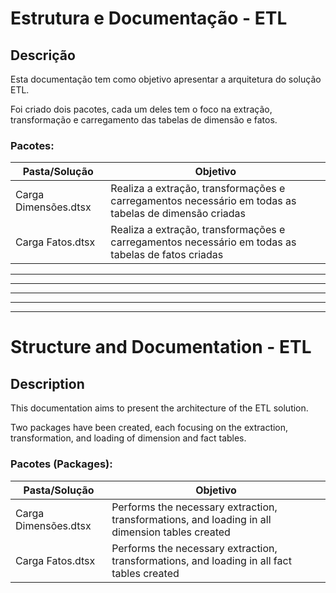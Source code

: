 # Estrutura e Documentação - ETL

## Descrição

Esta documentação tem como objetivo apresentar a arquitetura do solução ETL. 

Foi criado dois pacotes, cada um deles tem o foco na extração, transformação e carregamento das tabelas de dimensão e fatos.

### Pacotes:

| Pasta/Solução   |Objetivo   |
|---|---|
| Carga Dimensões.dtsx | Realiza a extração, transformações e carregamentos necessário em todas as tabelas de dimensão criadas  |
| Carga Fatos.dtsx | Realiza a extração, transformações e carregamentos necessário em todas as tabelas de fatos criadas |


---
---
---
---
---

# Structure and Documentation - ETL

## Description
This documentation aims to present the architecture of the ETL solution.

Two packages have been created, each focusing on the extraction, transformation, and loading of dimension and fact tables.

### Pacotes (Packages):

| Pasta/Solução   |Objetivo   |
|---|---|
| Carga Dimensões.dtsx | Performs the necessary extraction, transformations, and loading in all dimension tables created  |
| Carga Fatos.dtsx | Performs the necessary extraction, transformations, and loading in all fact tables created |
